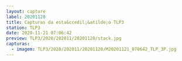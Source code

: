 ```yaml
---
layout: capture
label: 20201120
title: Capturas da esta&ccedil;&atilde;o TLP3
station: TLP3
date: 2020-11-21 07:06:42
preview: TLP3/2020/202011/20201120/stack.jpg
capturas:
  - imagem: TLP3/2020/202011/20201120/M20201121_070642_TLP_3P.jpg
---
```

